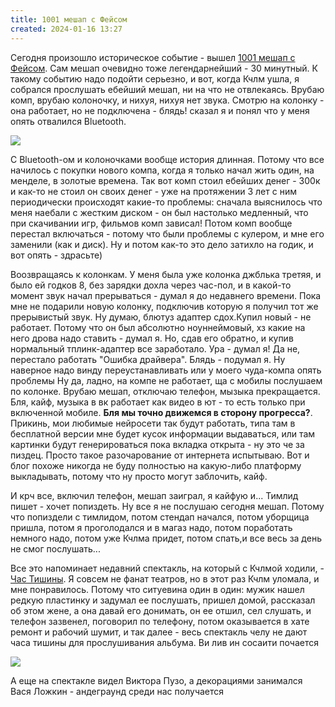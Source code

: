 ```yaml
---
title: 1001 мешап с Фейсом
created: 2024-01-16 13:27
---
```



Сегодня произошло историческое событие - вышел <a href="https://vk.com/mashup1001?w=wall-174070979_8147">1001 мешап
    с Фейсом</a>. Сам мешап очевидно тоже легендарнейший - 30
    минутный. К такому событию надо подойти серьезно, и вот, когда Кчлм ушла, я собрался прослушать ебейший мешап, ни на
    что не отвлекаясь. Врубаю комп, врубаю колоночку, и нихуя, нихуя нет звука. Смотрю на колонку - она работает, но не
    подключена - блядь! сказал я и понял что у меня опять отвалился Bluetooth.


<img src="{{ url_for('static', filename='images/face.jpg')  }}">


С Bluetooth-ом и колоночками вообще история длинная. Потому что все начилось с покупки нового компа, когда я только
    начал жить один, на менделе, в золотые времена. Так вот комп стоил ебейших денег - 300к и как-то не стоил он своих
    денег - уже на протяжении 3 лет с ним периодически происходят какие-то проблемы: сначала выяснилось что меня наебали
    с жестким диском - он был настолько медленный, что при скачивании игр, фильмов комп зависал! Потом комп вообще
    перестал включаться - потому что были проблемы с кулером, и мне его заменили (как и диск). Ну и потом как-то это
    дело затихло на годик, и вот опять - здрасьте)

Воозвращаясь к колонкам. У меня была уже колонка джблька третяя, и было ей годков 8, без зарядки дохла через час-пол,
    и в какой-то момент звук начал прерываться - думал я до недавнего времени. Пока мне не подарили новую колонку,
    подключив которую я получил тот же прерывистый звук. 
Ну думаю, блютуз адаптер сдох.Купил новый - не работает. Потому что он был абсолютно ноуннеймовый, хз какие на него
    дрова надо ставить - думал я. Но, сдав его обратно, и купив нормальный тплинк-адаптер все заработало. Ура - думал я!
    Да не, перестало работать "Ошибка драйвера". Блядь - подумал я. Ну наверное надо винду переустанавливать или у моего
    чуда-компа опять проблемы 
Ну да, ладно, на компе не работает, ща с мобилы послушаем по колонке. Врубаю мешап, отключаю телефон, мызыка
    прекращается. Бля, кайф, музыка в вк работает как видео в ют - то есть только при включенной мобиле. <b>Бля мы точно
        движемся в сторону прогресса?</b>. Прикинь, мои любимые нейросети так будут работать, типа там в бесплатной
    версии мне будет кусок информации выдаваться, или там картинки будут генерироваться пока вкладка открыта - ну это че
    за пиздец. Просто такое разочарование от интернета испытываю. Вот и блог похоже никогда не буду полностью на
    какую-либо платформу выкладывать, потому что ну просто могут заблочить, кайф. 

И крч все, включил телефон, мешап заиграл, я кайфую и... Тимлид пишет - хочет попиздеть. Ну все я не послушаю
    сегодня мешап. Потому что попиздели с тимлидом, потом стендап начался, потом уборщица пришла, потом я проголодался и
    в магаз надо, потом поработать немного надо, потом уже Кчлма придет, потом спать,и все весь за день не смог
    послушать...


Все это напоминает недавний спектакль, на который с Кчлмой ходили, - <a
        href="https://neglinka29.ru/play/chas-tishiny-premera/">Час Тишины</a>. Я совсем не фанат театров, но в этот раз
    Кчлм уломала, и мне понравилось. Потому что ситуевина один в один: мужик нашел редкую пластинку и задумал ее
    послушать, пришел домой, рассказал об этом жене, а она давай его донимать, он ее отшил, сел слушать, и телефон
    зазвенел, поговорил по телефону, потом оказывается в хате ремонт и рабочий шумит, и так далее - весь спектакль челу
    не дают часа тишины для прослушивания альбума. Ви лив ин сосаити почается


<img src="{{ url_for('static', filename='images/quiet-hour.jpg')  }}">

А еще на спектакле видел Виктора Пузо, а декорациями занимался Вася Ложкин - андеграунд среди нас получается
